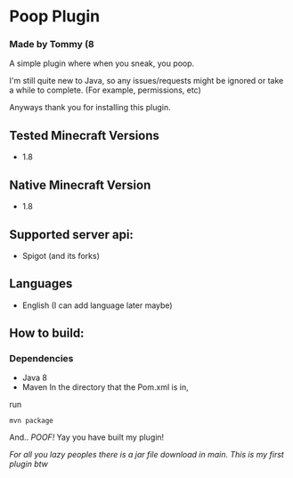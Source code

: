 # Poop Plugin
### Made by Tommy (8

A simple plugin where when you sneak, you poop. 

I'm still quite new to Java, so any issues/requests might be ignored or take a while to complete. (For example, permissions, etc)

Anyways thank you for installing this plugin.

## Tested Minecraft Versions
  - 1.8
## Native Minecraft Version
  - 1.8
## Supported server api:
  - Spigot (and its forks)
## Languages
  - English (I can add language later maybe)


## How to build:
### Dependencies
- Java 8
- Maven
In the directory that the Pom.xml is in,

run

```
mvn package
```

And.. *POOF!*
Yay you have built my plugin! 





*For all you lazy peoples there is a jar file download in main.*
*This is my first plugin btw*
